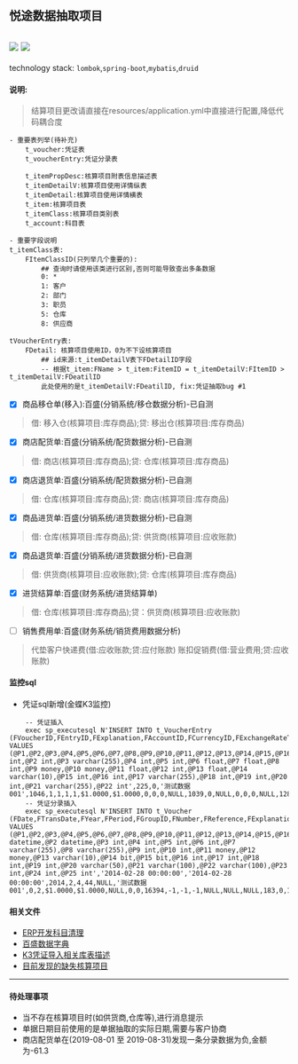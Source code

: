 ## 悦途数据抽取项目
![](https://img.shields.io/badge/JDK-1.8-green.svg)
![](https://img.shields.io/badge/release-1.0-blue.svg)
---
technology stack: <code>lombok</code>,<code>spring-boot</code>,<code>mybatis</code>,<code>druid</code>
#### 说明: 
> 结算项目更改请直接在resources/application.yml中直接进行配置,降低代码耦合度

```
- 重要表列举(待补充)
    t_voucher:凭证表
    t_voucherEntry:凭证分录表
    
    t_itemPropDesc:核算项目附表信息描述表
    t_itemDetailV:核算项目使用详情纵表
    t_itemDetail:核算项目使用详情横表
    t_item:核算项目表
    t_itemClass:核算项目类别表
    t_account:科目表

- 重要字段说明
t_itemClass表:
    FItemClassID(只列举几个重要的):
        ## 查询时请使用该类进行区别,否则可能导致查出多条数据
        0: *
        1: 客户
        2: 部门
        3: 职员
        5: 仓库
        8: 供应商
        
tVoucherEntry表:
    FDetail: 核算项目使用ID，0为不下设核算项目
        ## id来源:t_itemDetailV表下FDetailID字段
        -- 根据t_item:FName > t_item:FitemID = t_itemDetailV:FItemID > t_itemDetailV:FDeatilID
        此处使用的是t_itemDetailV:FDeatilID, fix:凭证抽取bug #1
```

- [x] 商品移仓单(移入):百盛(分销系统/移仓数据分析)-已自测
> 借: 移入仓(核算项目:库存商品);贷: 移出仓(核算项目:库存商品)

- [x] 商店配货单:百盛(分销系统/配货数据分析)-已自测
> 借: 商店(核算项目:库存商品);贷: 仓库(核算项目:库存商品)

- [x] 商店退货单:百盛(分销系统/配货数据分析)-已自测
> 借: 仓库(核算项目:库存商品);贷: 商店(核算项目:库存商品)

- [x] 商品进货单:百盛(分销系统/进货数据分析)-已自测
> 借: 仓库(核算项目:库存商品);贷: 供货商(核算项目:应收账款)

- [x] 商品退货单:百盛(分销系统/进货数据分析)-已自测
> 借: 供货商(核算项目:应收账款);贷: 仓库(核算项目:库存商品)

- [x] 进货结算单:百盛(财务系统/进货结算单)
> 借: 仓库(核算项目:库存商品);贷：供货商(核算项目:应收账款)

- [ ] 销售费用单:百盛(财务系统/销货费用数据分析)
> 代垫客户快递费(借:应收账款;贷:应付账款)
> 账扣促销费(借:营业费用;贷:应收账款)

#### 监控sql
- 凭证sql新增(金蝶K3监控)
```
    -- 凭证插入
    exec sp_executesql N'INSERT INTO t_VoucherEntry (FVoucherID,FEntryID,FExplanation,FAccountID,FCurrencyID,FExchangeRateType,FExchangeRate,FDC,FAmountFor,FAmount,FQuantity,FMeasureUnitID,FUnitPrice,FInternalInd,FAccountID2,FSettleTypeID,FSettleNo,FCashFlowItem,FTaskID,FResourceID,FTransNo,FDetailID) VALUES (@P1,@P2,@P3,@P4,@P5,@P6,@P7,@P8,@P9,@P10,@P11,@P12,@P13,@P14,@P15,@P16,@P17,@P18,@P19,@P20,@P21,@P22)',N'@P1 int,@P2 int,@P3 varchar(255),@P4 int,@P5 int,@P6 float,@P7 float,@P8 int,@P9 money,@P10 money,@P11 float,@P12 int,@P13 float,@P14 varchar(10),@P15 int,@P16 int,@P17 varchar(255),@P18 int,@P19 int,@P20 int,@P21 varchar(255),@P22 int',225,0,'测试数据001',1046,1,1,1,1,$1.0000,$1.0000,0,0,0,NULL,1039,0,NULL,0,0,0,NULL,128
    -- 凭证分录插入
    exec sp_executesql N'INSERT INTO t_Voucher (FDate,FTransDate,FYear,FPeriod,FGroupID,FNumber,FReference,FExplanation,FAttachments,FEntryCount,FDebitTotal,FCreditTotal,FInternalInd,FChecked,FPosted,FPreparerID,FCheckerID,FPosterID,FCashierID,FHandler,FObjectName,FParameter,FSerialNum,FTranType,FOwnerGroupID) VALUES (@P1,@P2,@P3,@P4,@P5,@P6,@P7,@P8,@P9,@P10,@P11,@P12,@P13,@P14,@P15,@P16,@P17,@P18,@P19,@P20,@P21,@P22,@P23,@P24,@P25)',N'@P1 datetime,@P2 datetime,@P3 int,@P4 int,@P5 int,@P6 int,@P7 varchar(255),@P8 varchar(255),@P9 int,@P10 int,@P11 money,@P12 money,@P13 varchar(10),@P14 bit,@P15 bit,@P16 int,@P17 int,@P18 int,@P19 int,@P20 varchar(50),@P21 varchar(100),@P22 varchar(100),@P23 int,@P24 int,@P25 int','2014-02-28 00:00:00','2014-02-28 00:00:00',2014,2,4,44,NULL,'测试数据001',0,2,$1.0000,$1.0000,NULL,0,0,16394,-1,-1,-1,NULL,NULL,NULL,183,0,1
```

#### 相关文件
- [ERP开发科目清理](http://t.cn/AiQSS7k0)
- [百盛数据字典](http://t.cn/AiQSoLTt)
- [K3凭证导入相关库表描述](http://t.cn/AiQS9bOC)
- [目前发现的缺失核算项目](http://t.cn/AiRdJ4TK)

---

#### 待处理事项
- 当不存在核算项目时(如供货商,仓库等),进行消息提示
- 单据日期目前使用的是单据抽取的实际日期,需要与客户协商
- 商店配货单在(2019-08-01 至 2019-08-31)发现一条分录数据为负,金额为-61.3

